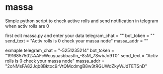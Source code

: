 # massa
Simple python script to check active rolls and send notification in telegram when activ rolls are 0

first edit massa.py and enter your data
telegram_chat = "" 
bot_token = ""
send_text =  "Activ rolls is 0 check your massa node"
massa_addr = ""

exmaple
telegram_chat = "-5251235214"
bot_token = "1916857502:AAFcWcuyuasbbastIn_-8sM_7SwbJo9T0"
send_text =  "Activ rolls is 0 check your massa node"
massa_addr = "2oNMsFA82Jqb8Bktoc9rVtQMcdmgB8w3tRGUWdZkyWJdTETSnD"

